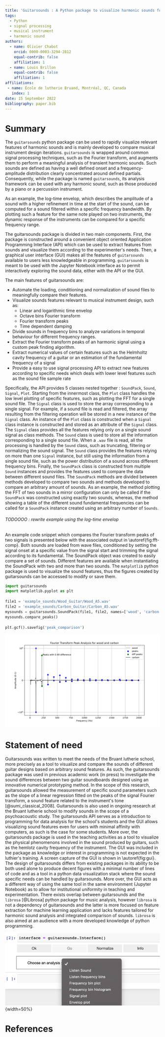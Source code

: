 ```yaml
---
title: 'Guitarsounds : A Python package to visualize harmonic sounds for musical instrument testing'
tags:
  - Python
  - signal processing
  - musical instrument
  - harmonic sound
authors:
  - name: Olivier Chabot
    orcid: 0000-0003-3294-2812
    equal-contrib: false
    affiliation: 1
  - name: Louis Brillon
    equal-contrib: false
    affiliation: 1
affiliations:
 - name: École de lutherie Bruand, Montréal, QC, Canada
   index: 1
date: 15 September 2022
bibliography: paper.bib
---
```


# Summary

The `guitarsounds` python package can be used to rapidly visualize relevant features of harmonic sounds and is mainly developed to compare musical instrument design iterations. 
`guitarsounds` is wrapped around common signal processing techniques, such as the Fourier transform, and augments them to perform a meaningful analysis of transient harmonic sounds. 
Such sounds are defined as having a well defined onset and a frequency-amplitude distribution clearly concentrated around defined partials. Consequently, while the package is named `guitarsounds`, its analysis framework can be used with any harmonic sound, such as those produced by a piano or a percussion instrument. 

As an example, the log-time envelop, which describes the amplitude of a sound with a higher refinement in time at the start of the sound, can be computed for a sound filtered within a specific frequency bandwidth. 
By plotting such a feature for the same note played on two instruments, the dynamic response of the instruments can be compared for a specific frequency range.

The guitarsounds package is divided in two main components. 
First, the package is constructed around a convenient object oriented Application Programming Interface (API) which can be used to extract features from sounds and visualize them according to the experimenter's needs. 
Then, a graphical user interface (GUI) makes all the features of `guitarsounds` available to users less knowledgeable in programming. 
`guitarsounds` is meant to be used with the Jupyter Notebook interface as to permit interactively exploring the sound data, either with the API or the GUI.

The main features of guitarsounds are: 

- Automate the loading, conditioning and normalization of  sound files to meaningfully compare their features.
- Visualize sounds features relevant to musical instrument design, such as: 
    - Linear and logarithmic time envelop
    - Octave bins Fourier transform
    - Fourier transform peaks
    - Time dependent damping
- Divide sounds in frequency bins to analyze variations in temporal behaviour for different frequency ranges.
- Extract the Fourier transform peaks of an harmonic signal using a custom peak finding algorithm.
- Extract numerical values of certain features such as the Helmholtz cavity frequency of a guitar or an estimation of the fundamental frequency of a signal
- Provide a easy to use signal processing API to extract new features according to specific needs which deals with lower level features such as the sound file sample rate

Specifically, the API provides 5 classes nested together : `SoundPack`, `Sound`, `Signal`, `Plot`. 
Starting from the innermost class, the `Plot` class handles the low level plotting of specific features, such as plotting the FFT for a single sound file. 
The `Signal` class is used to store the array corresponding to a single signal. 
For example, if a sound file is read and filtered, the array resulting from the filtering operation will be stored in a new instance of the `Signal` class. 
An instance of the `Plot` class is constructed when a `Signal` class instance is constructed and stored as an attribute of the `Signal` class. 
The `Signal` class provides all the features relying only on a single sound signal as class methods. 
The `Sound` class is used to store all the information corresponding to a single sound file. 
When a `.wav` file is read, all the processing is handled by the `Sound` class, such as truncating, filtering or normalizing the sound signal. 
The `Sound` class provides the features relying on more than one `Signal` instance, but still using the information from a single sound file, such as the power distribution of a sound across different frequency bins. 
Finally, the `SoundPack` class is constructed from multiple `Sound` instances and provides the features used to compare the data between different sound files. 
The `SoundPack` methods are divided between methods developed to compare two sounds and methods developed to compare an arbitrary amount of sounds. 
As an example, the method plotting the FFT of two sounds in a mirror configuration can only be called if the `SoundPack` was constructed using exactly two sounds, whereas, the method showing a table of the different sound fundamental frequencies can be called for a `SoundPack` instance created using an arbitrary number of `Sounds`.

###### TODOOOO : rewrite example using the log-time envelop

An example code snippet which compares the Fourier transform peaks of two signals is presented below with the associated output in \autoref{fig:fft-comp}. Both sounds are loaded from wave files, conditioned by setting the signal onset at a specific value from the signal start and trimming the signal according to its fundamental. The SoundPack object was created to easily compare a set of sounds. Different features are available when instantiating the SoundPack with two and more than two sounds. The `matplotlib` python package is used to visualize the sound features, thus the figures created by guitarsounds can be accessed to modify or save them. 

```python
import guitarsounds
import matplotlib.pyplot as plt

file1 = 'example_sounds/Wood_Guitar/Wood_A5.wav'
file2 = 'example_sounds/Carbon_Guitar/Carbon_A5.wav'
mysounds = guitarsounds.SoundPack(file1, file2, names=['wood', 'carbon'])
mysounds.compare_peaks()

plt.gcf().savefig('peak_comparison')
```

![Output of the code snippet comparing the Fourier transform peaks of two signals.\label{fig:fft-comp}](figurepeaks.png)

# Statement of need

Guitarsounds was written to meet the needs of the Bruant lutherie school, more precisely as a tool to visualize and compare the sounds of different guitar designs based on arbitrary sound features.
As such, the guitarsounds package was used in previous academic work (in press) to investigate the sound differences between two guitar soundboards designed using an innovative numerical prototyping method. In the scope of this research, guitarsounds allowed the measurement of specific sound parameters such as the slope of a linear regression fitted on the peaks of the signal Fourier transform, a sound feature related to the instrument's tone [@sumi_classical_2008].
 Guitarsounds is also used in ongoing research at the Bruant lutherie school to modify sounds in the scope of a psychoacoustic study.
 The guitarsounds API serves as a introduction to programming for data analysis for the school's students and the GUI allows visualizing sound features even for users with minimal affinity with computers, as such is the case for some students.
 More over, the guitarsounds package is used in the teaching activities as a tool to visualize the physical phenomenons involved in the sound produced by guitars, such as the hemlotz cavity frequency of the instrument.
 The GUI was included in the package as knowledge or interest in programming is not expected in the luthier's training.
 A screen capture of the GUI is shown in \autoref{fig:gui}.
 The design of guitarsounds differs from existing packages in its ability to be both used alone to produce decent figures with a minimal number of lines of code and as a tool in a python data visualization stack where the sound specific needs can be handled by guitarsounds.
 More over, the GUI acts as a different way of using the same tool in the same environment (Jupyter Notebook) as to allow for institutional uniformity in teaching and experimentation.
 There exists overlap between guitarsounds and the `librosa` [@Librosa] python package for music analysis, however `librosa` is not a dependency of guitarsounds and the latter is more focused on feature extraction for machine learning application and lacks features tailored for harmonic sound analysis and  integrated comparison of sounds.
 `librosa` is also aimed at an audience with a more developed knowledge of python programming.

![Graphical user interface in the Jupyter Notebook environment.\label{fig:gui}](figuregui.png){width=50%}

# References
